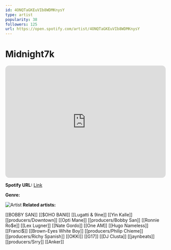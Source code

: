 ```yaml
---
id: 4ONQTaGKEuVIb8WDMKnysY
type: artist
popularity: 38
followers: 125
url: https://open.spotify.com/artist/4ONQTaGKEuVIb8WDMKnysY
---
```

# Midnight7k

<iframe style="border-radius:12px" src="https://open.spotify.com/embed/artist/4ONQTaGKEuVIb8WDMKnysY" width="100%" height="352" frameBorder="0" allowfullscreen="" allow="autoplay; clipboard-write; encrypted-media; fullscreen; picture-in-picture" loading="lazy"></iframe>

**Spotify URL:** [Link](https://open.spotify.com/artist/4ONQTaGKEuVIb8WDMKnysY)

**Genre:** 

![Artist](https://i.scdn.co/image/ab6761610000e5ebeec78b3268d0097ae0a578af)
**Related artists:**

[[BOBBY SAN]]
[[$OHO BANI]]
[[Lugatti & 9ine]]
[[Yin Kalle]]
[[producers/Downtown]]
[[Opti Mane]]
[[producers/Bobby San]]
[[Ronnie Ro$e]]
[[Lex Lugner]]
[[Nate Gordo]]
[[One AM]]
[[Hugo Nameless]]
[[Franci$]]
[[Brown-Eyes White Boy]]
[[producers/Philip Chieme]]
[[producers/Richy Spanish]]
[[OKKI]]
[[G17]]
[[DJ Clusta]]
[[jaynbeats]]
[[producers/Srry]]
[[Anker]]
